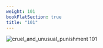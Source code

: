 ```yaml
---
weight: 101
bookFlatSection: true
title: "101"
---
```


![cruel_and_unusual_punishment 101 ](../../jpg/cup_101.jpg)


